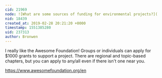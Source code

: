 ```yaml
---
cid: 21969
node: ![What are some sources of funding for environmental projects?](../notes/Bronwen/02-28-2019/what-are-some-sources-of-funding-for-environmental-projects)
nid: 18439
created_at: 2019-02-28 20:21:20 +0000
timestamp: 1551385280
uid: 237313
author: Bronwen
---
```


 I really like the Awesome Foundation! Groups or individuals can apply for $1000 grants to support a project. There are regional and topic-based chapters, but you can apply to any/all even if there isn't one near you.

https://www.awesomefoundation.org/en